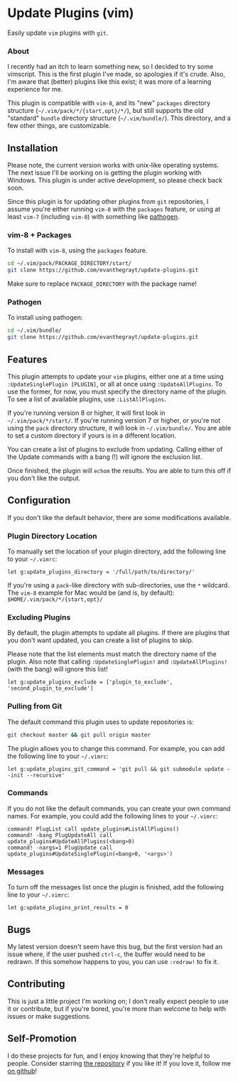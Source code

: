 # Update Plugins (vim)
Easily update `vim` plugins with `git`.

### About
I recently had an itch to learn something new, so I decided to try some
vimscript. This is the first plugin I've made, so apologies if it's crude.
Also, I'm aware that (better) plugins like this exist; it was more of a
learning experience for me.

This plugin is compatible with `vim-8`, and its "new" `packages` directory
structure (`~/.vim/pack/*/{start,opt}/*/`), but still supports the old "standard"
`bundle` directory structure (`~/.vim/bundle/`). This directory, and a few other
things, are customizable.

## Installation
Please note, the current version works with unix-like operating systems. The
next issue I'll be working on is getting the plugin working with Windows. This
plugin is under active development, so please check back soon.

Since this plugin is for updating other plugins from `git` repositories, I
assume you're either running `vim-8` with the `packages` feature, or using
at least `vim-7` (including `vim-8`) with something like
[pathogen](https://github.com/tpope/vim-pathogen).

### vim-8 + Packages
To install with `vim-8`, using the `packages` feature.

```bash
cd ~/.vim/pack/PACKAGE_DIRECTORY/start/
git clone https://github.com/evanthegrayt/update-plugins.git
```

Make sure to replace `PACKAGE_DIRECTORY` with the package name!

### Pathogen
To install using pathogen:

```bash
cd ~/.vim/bundle/
git clone https://github.com/evanthegrayt/update-plugins.git
```

## Features
This plugin attempts to update your `vim` plugins, either one at a time using
`:UpdateSinglePlugin [PLUGIN]`, or all at once using `:UpdateAllPlugins`. To use
the former, for now, you must specify the directory name of the plugin. To see
a list of available plugins, use `:ListAllPlugins`.

If you're running version 8 or higher, it will first look in
`~/.vim/pack/*/start/`. If you're running version 7 or higher, or you're not
using the `pack` directory structure, it will look in `~/.vim/bundle/`. You are
able to set a custom directory if yours is in a different location.

You can create a list of plugins to exclude from updating. Calling either of the
Update commands with a bang (!) will ignore the exclusion list.

Once finished, the plugin will `echom` the results. You are able to turn this
off if you don't like the output.

## Configuration
If you don't like the default behavior, there are some modifications available.

### Plugin Directory Location
To manually set the location of your plugin directory, add the following line to
your `~/.vimrc`:

```vim
let g:update_plugins_directory = '/full/path/to/directory/'
```

If you're using a `pack`-like directory with sub-directories, use the `*`
wildcard. The `vim-8` example for Mac would be (and is, by default):
`$HOME/.vim/pack/*/{start,opt}/`

### Excluding Plugins
By default, the plugin attempts to update all plugins. If there are plugins
that you don't want updated, you can create a list of plugins to skip.

Please note that the list elements must match the directory name of the plugin.
Also note that calling `:UpdateSinglePlugin!` and `:UpdateAllPlugins!` (with the
bang) will ignore this list!

```vim
let g:update_plugins_exclude = ['plugin_to_exclude', 'second_plugin_to_exclude']
```

### Pulling from Git
The default command this plugin uses to update repositories is:

```bash
git checkout master && git pull origin master
```

The plugin allows you to change this command. For example, you can add the
following line to your `~/.vimrc`:

```vim
let g:update_plugins_git_command = 'git pull && git submodule update --init --recursive'
```

### Commands
If you do not like the default commands, you can create your own command names.
For example, you could add the following lines to your `~/.vimrc`:

```vim
command! PlugList call update_plugins#ListAllPlugins()
command! -bang PlugUpdateAll call update_plugins#UpdateAllPlugins(<bang>0)
command! -nargs=1 PlugUpdate call update_plugins#UpdateSinglePlugin(<bang>0, '<args>')

```

### Messages
To turn off the messages list once the plugin is finished, add the following
line to your `~/.vimrc`:

```vim
let g:update_plugins_print_results = 0
```

## Bugs
My latest version doesn't seem have this bug, but the first version had an issue
where, if the user pushed `ctrl-c`, the buffer would need to be redrawn. If this
somehow happens to you, you can use `:redraw!` to fix it.

## Contributing
This is just a little project I'm working on; I don't really expect people to
use it or contribute, but if you're bored, you're more than welcome to help
with issues or make suggestions.

## Self-Promotion
I do these projects for fun, and I enjoy knowing that they're helpful to people.
Consider starring [the
repository](https://github.com/evanthegrayt/vim-update-plugins) if you like it!
If you love it, follow me [on github](https://github.com/evanthegrayt)!
